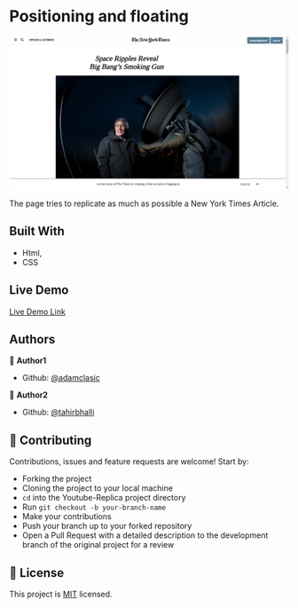 # Positioning and floating

![screenshot](./img/screenshot.png)

The page tries to replicate as much as possible a New York Times Article.

## Built With

- Html,
- CSS

## Live Demo

[Live Demo Link](https://rawcdn.githack.com/Tahirbhalli/Positioning-and-floating/dcc630adade4e5f62a988813146ad117525eee54/index.html)


## Authors

👤 **Author1**

- Github: [@adamclasic](https://github.com/adamclasic)


👤 **Author2**

- Github: [@tahirbhalli](https://github.com/tahirbhalli/)

## 🤝 Contributing

Contributions, issues and feature requests are welcome! Start by:
* Forking the project
* Cloning the project to your local machine
* `cd` into the Youtube-Replica project directory
* Run `git checkout -b your-branch-name`
* Make your contributions
* Push your branch up to your forked repository
* Open a Pull Request with a detailed description to the development branch of the original project for a review

## 📝 License

This project is [MIT](https://opensource.org/licenses/MIT) licensed.

